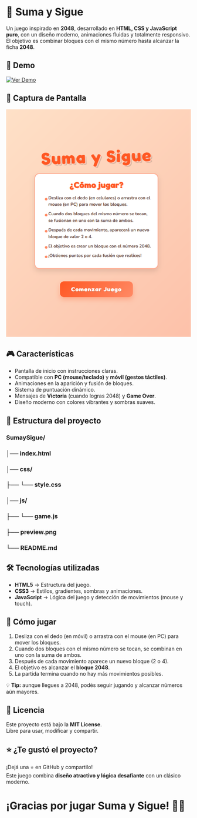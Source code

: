 # 🔢 Suma y Sigue

Un juego inspirado en **2048**, desarrollado en **HTML, CSS y JavaScript puro**, con un diseño moderno, animaciones fluidas y totalmente responsivo.  
El objetivo es combinar bloques con el mismo número hasta alcanzar la ficha **2048**.  

## 🚀 Demo

[![Ver Demo](https://img.shields.io/badge/Ver_Demo-%20-%20?style=for-the-badge&logo=github&logoColor=white&labelColor=FF9800&color=F8BBD0)](https://ramirezthomasalan.github.io/SumaySigue/)

## 📸 Captura de Pantalla
![Captura del juego](preview.png)

## 🎮 Características

- Pantalla de inicio con instrucciones claras.  
- Compatible con **PC (mouse/teclado)** y **móvil (gestos táctiles)**.  
- Animaciones en la aparición y fusión de bloques.  
- Sistema de puntuación dinámico.  
- Mensajes de **Victoria** (cuando logras 2048) y **Game Over**.  
- Diseño moderno con colores vibrantes y sombras suaves.  

## 📂 Estructura del proyecto
### SumaySigue/
### │── index.html
### │── css/
### ├── └── style.css 
### │── js/
### ├── └── game.js
### ├── preview.png 
### └── README.md  


## 🛠️ Tecnologías utilizadas

- **HTML5** → Estructura del juego.  
- **CSS3** → Estilos, gradientes, sombras y animaciones.  
- **JavaScript** → Lógica del juego y detección de movimientos (mouse y touch).  

## 📖 Cómo jugar

1. Desliza con el dedo (en móvil) o arrastra con el mouse (en PC) para mover los bloques.  
2. Cuando dos bloques con el mismo número se tocan, se combinan en uno con la suma de ambos.  
3. Después de cada movimiento aparece un nuevo bloque (2 o 4).  
4. El objetivo es alcanzar el **bloque 2048**.  
5. La partida termina cuando no hay más movimientos posibles.  

💡 **Tip:** aunque llegues a 2048, podés seguir jugando y alcanzar números aún mayores.  

## 📝 Licencia
Este proyecto está bajo la **MIT License**.  
Libre para usar, modificar y compartir.  

## ⭐ ¿Te gustó el proyecto?
¡Dejá una ⭐ en GitHub y compartilo!  
Este juego combina **diseño atractivo y lógica desafiante** con un clásico moderno.  

# ¡Gracias por jugar **Suma y Sigue**! 🎯✨  
